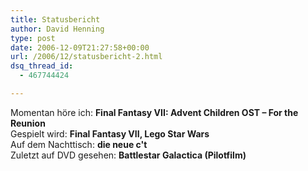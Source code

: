 ```yaml
---
title: Statusbericht
author: David Henning
type: post
date: 2006-12-09T21:27:58+00:00
url: /2006/12/statusbericht-2.html
dsq_thread_id:
  - 467744424

---
```

Momentan höre ich: **Final Fantasy VII: Advent Children OST &#8211; For the Reunion**  
Gespielt wird: **Final Fantasy VII, Lego Star Wars**  
Auf dem Nachttisch: **die neue c't**  
Zuletzt auf DVD gesehen: **Battlestar Galactica (Pilotfilm)**